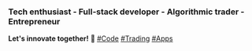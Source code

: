 ### Tech enthusiast - Full-stack developer - Algorithmic trader - Entrepreneur

**Let's innovate together!** 🚀 [#Code](#) [#Trading](#) [#Apps](#)
